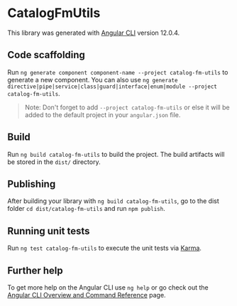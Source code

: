 # CatalogFmUtils

This library was generated with [Angular CLI](https://github.com/angular/angular-cli) version 12.0.4.

## Code scaffolding

Run `ng generate component component-name --project catalog-fm-utils` to generate a new component. You can also use `ng generate directive|pipe|service|class|guard|interface|enum|module --project catalog-fm-utils`.
> Note: Don't forget to add `--project catalog-fm-utils` or else it will be added to the default project in your `angular.json` file. 

## Build

Run `ng build catalog-fm-utils` to build the project. The build artifacts will be stored in the `dist/` directory.

## Publishing

After building your library with `ng build catalog-fm-utils`, go to the dist folder `cd dist/catalog-fm-utils` and run `npm publish`.

## Running unit tests

Run `ng test catalog-fm-utils` to execute the unit tests via [Karma](https://karma-runner.github.io).

## Further help

To get more help on the Angular CLI use `ng help` or go check out the [Angular CLI Overview and Command Reference](https://angular.io/cli) page.
